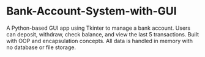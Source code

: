 # Bank-Account-System-with-GUI
A Python-based GUI app using Tkinter to manage a bank account. Users can deposit, withdraw, check balance, and view the last 5 transactions. Built with OOP and encapsulation concepts. All data is handled in memory with no database or file storage.
